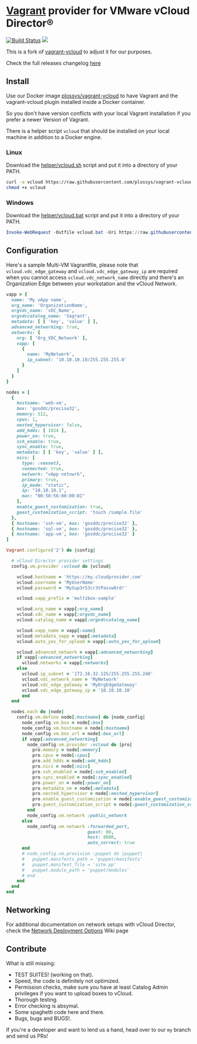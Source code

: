 [Vagrant](http://www.vagrantup.com) provider for VMware vCloud Director®
========
[![Build Status](https://travis-ci.org/plossys/vagrant-vcloud.svg?branch=my)](https://travis-ci.org/plossys/vagrant-vcloud) [![](https://badge.imagelayers.io/plossys/vagrant-vcloud:latest.svg)](https://imagelayers.io/?images=plossys/vagrant-vcloud:latest 'Get your own badge on imagelayers.io')

This is a fork of [vagrant-vcloud](https://github.com/frapposelli/vagrant-vcloud) to adjust it for our purposes.

Check the full releases changelog [here](../../releases)

Install
-------

Use our Docker image [plossys/vagrant-vcloud](https://hub.docker.com/r/plossys/vagrant-vcloud/) to have Vagrant and the vagrant-vcloud plugin installed inside a Docker container.

So you don't have version conflicts with your local Vagrant installation if you
prefer a newer Version of Vagrant.

There is a helper script `vcloud` that should be installed on your local machine
in addition to a Docker engine.

### Linux

Download the [helper/vcloud.sh](https://github.com/plossys/vagrant-vcloud/blob/my/helper/vcloud.sh) script and put it into a directory of your PATH.

```bash
curl -o vcloud https://raw.githubusercontent.com/plossys/vagrant-vcloud/my/helper/vcloud.bat
chmod +x vcloud
```

### Windows

Download the [helper/vcloud.bat](https://github.com/plossys/vagrant-vcloud/blob/my/helper/vcloud.bat) script and put it into
a directory of your PATH.

```powershell
Invoke-WebRequest -Outfile vcloud.bat -Uri https://raw.githubusercontent.com/plossys/vagrant-vcloud/my/helper/vcloud.bat -UseBasicParsing
```

Configuration
-------------

Here's a sample Multi-VM Vagrantfile, please note that `vcloud.vdc_edge_gateway` and `vcloud.vdc_edge_gateway_ip` are required when you cannot access `vcloud.vdc_network_name` directly and there's an Organization Edge between your workstation and the vCloud Network.

```ruby
vapp = {
  name: 'My vApp name',
  org_name: 'OrganizationName',
  orgvdc_name: 'vDC_Name',
  orgvdccatalog_name: 'Vagrant',
  metadata: [ [ 'key', 'value' ] ],
  advanced_networking: true,
  networks: {
    org: [ 'Org_VDC_Network' ],
    vapp: [
      {
        name: 'MyNetwork',
        ip_subnet: '10.10.10.10/255.255.255.0'
      }
    ]
  }
}

nodes = [
  {
    hostname: 'web-vm',
    box: 'gosddc/precise32',
    memory: 512,
    cpus: 1,
    nested_hypervisor: false,
    add_hdds: [ 1024 ],
    power_on: true,
    ssh_enable: true,
    sync_enable: true,
    metadata: [ [ 'key', 'value' ] ],
    nics: [
      type: :vmxnet3,
      connected: true,
      network: "vApp netowrk",
      primary: true,
      ip_mode: "static",
      ip: "10.10.10.1",
      mac: "00:50:56:00:00:01"
    ],
    enable_guest_customization: true,
    guest_customization_script: 'touch /sample.file'
  },
  { hostname: 'ssh-vm', box: 'gosddc/precise32' },
  { hostname: 'sql-vm', box: 'gosddc/precise32' },
  { hostname: 'app-vm', box: 'gosddc/precise32' }
]

Vagrant.configure('2') do |config|

  # vCloud Director provider settings
  config.vm.provider :vcloud do |vcloud|

    vcloud.hostname = 'https://my.cloudprovider.com'
    vcloud.username = 'MyUserName'
    vcloud.password = 'MySup3rS3cr3tPassw0rd!'

    vcloud.vapp_prefix = 'multibox-sample'

    vcloud.org_name = vapp[:org_name]
    vcloud.vdc_name = vapp[:orgvdc_name]
    vcloud.catalog_name = vapp[:orgvdccatalog_name]

    vcloud.vapp_name = vapp[:name]
    vcloud.metadata_vapp = vapp[:metadata]
    vcloud.auto_yes_for_upload = vapp[:auto_yes_for_upload]

    vcloud.advanced_network = vapp[:advanced_networking]
    if vapp[:advanced_networking]
      vcloud.networks = vapp[:networks]
    else
      vcloud.ip_subnet = '172.16.32.125/255.255.255.240'
      vcloud.vdc_network_name = 'MyNetwork'
      vcloud.vdc_edge_gateway = 'MyOrgEdgeGateway'
      vcloud.vdc_edge_gateway_ip = '10.10.10.10'
      end
  end

  nodes.each do |node|
    config.vm.define node[:hostname] do |node_config|
      node_config.vm.box = node[:box]
      node_config.vm.hostname = node[:hostname]
      node_config.vm.box_url = node[:box_url]
      if vapp[:advanced_networking]
        node_config.vm.provider :vcloud do |pro|
          pro.memory = node[:memory]
          pro.cpus = node[:cpus]
          pro.add_hdds = node[:add_hdds]
          pro.nics = node[:nics]
          pro.ssh_enabled = node[:ssh_enabled]
          pro.sync_enabled = node[:sync_enabled]
          pro.power_on = node[:power_on]
          pro.metadata_vm = node[:metadata]
          pro.nested_hypervisor = node[:nested_hypervisor]
          pro.enable_guest_customization = node[:enable_guest_customization]
          pro.guest_customization_script = node[:guest_customization_script]
        end
        node_config.vm.network :public_network
      else
        node_config.vm.network :forwarded_port,
                               guest: 80,
                               host: 8080,
                               auto_correct: true
      end
      # node_config.vm.provision :puppet do |puppet|
      #   puppet.manifests_path = 'puppet/manifests'
      #   puppet.manifest_file = 'site.pp'
      #   puppet.module_path = 'puppet/modules'
      # end
    end
  end
end
```

Networking
----------

For additional documentation on network setups with vCloud Director, check the [Network Deployment Options](https://github.com/frapposelli/vagrant-vcloud/wiki/Network-Deployment-Options) Wiki page

Contribute
----------

What is still missing:

-	TEST SUITES! (working on that).
-	Speed, the code is definitely not optimized.
-	Permission checks, make sure you have at least Catalog Admin privileges if you want to upload boxes to vCloud.
-	Thorough testing.
-	Error checking is absymal.
-	Some spaghetti code here and there.
-	Bugs, bugs and BUGS!.

If you're a developer and want to lend us a hand, head over to our `my` branch and send us PRs!
